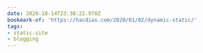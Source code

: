 ```yaml
---
date: 2020-10-14T23:38:22.978Z
bookmark-of: 'https://hacdias.com/2020/01/02/dynamic-static/'
tags:
- static-site
- blogging
---
```


